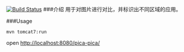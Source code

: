
[![Build Status](https://travis-ci.org/blueshen/pica-pica.png?branch=master)](https://travis-ci.org/blueshen/pica-pica)
###介绍
用于对图片进行对比，并标识出不同区域的应用。

###Usage

    mvn tomcat7:run

open <http://localhost:8080/pica-pica/>
